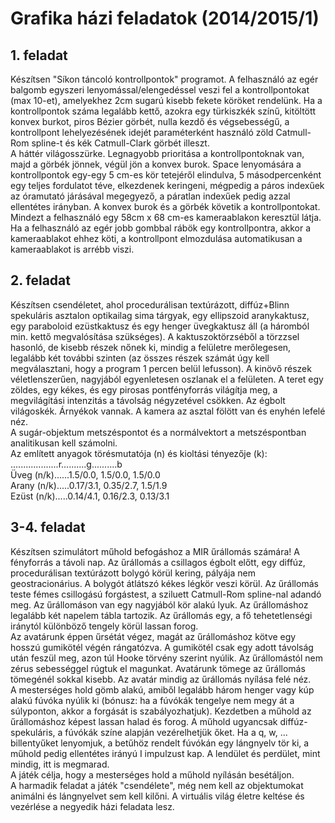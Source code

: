 <h1>Grafika házi feladatok (2014/2015/1)</h1>

<h2>1. feladat</h2>

Készítsen "Síkon táncoló kontrollpontok" programot. A felhasználó az egér balgomb egyszeri lenyomással/elengedéssel veszi fel a kontrollpontokat (max 10-et), amelyekhez 2cm sugarú kisebb fekete köröket rendelünk. Ha a kontrollpontok száma legalább kettő, azokra egy türkiszkék színű, kitöltött konvex burkot, piros Bézier görbét, nulla kezdő és végsebességű, a kontrollpont lehelyezésének idejét paraméterként használó zöld Catmull-Rom spline-t és kék Catmull-Clark görbét illeszt.  
A háttér világosszürke. Legnagyobb prioritása a kontrollpontoknak van, majd a görbék jönnek, végül jön a konvex burok.
Space lenyomására a kontrollpontok egy-egy 5 cm-es kör tetejéről elindulva, 5 másodpercenként egy teljes fordulatot téve, elkezdenek keringeni, mégpedig a páros indexűek az óramutató járásával megegyező, a páratlan indexűek pedig azzal ellentétes irányban. A konvex burok és a görbék követik a kontrollpontokat. Mindezt a felhasználó egy 58cm x 68 cm-es kameraablakon keresztül látja. Ha a felhasználó az egér jobb gombbal rábök egy kontrollpontra, akkor a kameraablakot ehhez köti, a kontrollpont elmozdulása automatikusan a kameraablakot is arrébb viszi.  

<h2>2. feladat</h2>

Készítsen csendéletet, ahol procedurálisan textúrázott, diffúz+Blinn spekuláris asztalon optikailag sima tárgyak, egy ellipszoid aranykaktusz, egy paraboloid ezüstkaktusz és egy henger üvegkaktusz áll (a háromból min. kettő megvalósítása szükséges). A kaktuszoktörzséből a törzzsel hasonló, de kisebb részek nőnek ki, mindig a felületre merőlegesen, legalább két további szinten (az összes részek számát úgy kell megválasztani, hogy a program 1 percen belül lefusson). A kinövő részek véletlenszerűen, nagyjából egyenletesen oszlanak el a felületen. A teret egy zöldes, egy kékes, és egy pirosas pontfényforrás világítja meg, a megvilágítási intenzitás a távolság négyzetével csökken. Az égbolt világoskék. Árnyékok vannak. A kamera az asztal fölött van és enyhén lefelé néz.  
A sugár-objektum metszéspontot és a normálvektort a metszéspontban analitikusan kell számolni.  
Az említett anyagok törésmutatója (n) és kioltási tényezője (k):  
...................r..........g..........b  
Üveg (n/k)......1.5/0.0, 1.5/0.0, 1.5/0.0  
Arany (n/k).....0.17/3.1, 0.35/2.7, 1.5/1.9  
Ezüst (n/k).....0.14/4.1, 0.16/2.3, 0.13/3.1  

<h2>3-4. feladat</h2>

Készítsen szimulátort műhold befogáshoz a MIR űrállomás számára! A fényforrás a távoli nap. Az űrállomás a csillagos égbolt előtt, egy diffúz, procedurálisan textúrázott bolygó körül kering, pályája nem geostracionárius. A bolygót átlátszó kékes légkör veszi körül. Az űrállomás teste fémes csillogású forgástest, a sziluett Catmull-Rom spline-nal adandó meg. Az űrállomáson van egy nagyjából kör alakú lyuk. Az űrállomáshoz legalább két napelem tábla tartozik. Az űrállomás egy, a fő tehetetlenségi iránytól különböző tengely körül lassan forog.  
Az avatárunk éppen űrsétát végez, magát az űrállomáshoz kötve egy hosszú gumikötél végén rángatózva. A gumikötél csak egy adott távolság után feszül meg, azon túl Hooke törvény szerint nyúlik. Az űrállomástól nem zérus sebességgel rúgtuk el magunkat. Avatárunk tömege az űrállomás tömegénél sokkal kisebb. Az avatár mindig az űrállomás nyílása felé néz.  
A mesterséges hold gömb alakú, amiből legalább három henger vagy kúp alakú fúvóka nyúlik ki (bónusz: ha a fúvókák tengelye nem megy át a súlyponton, akkor a forgását is szabályozhatjuk). Kezdetben a műhold az űrállomáshoz képest lassan halad és forog. A műhold ugyancsak diffúz-spekuláris, a fúvókák színe alapján vezérelhetjük őket. Ha a q, w, ... billentyűket lenyomjuk, a betűhöz rendelt fúvókán egy lángnyelv tör ki, a műhold pedig ellentétes irányú I impulzust kap. A lendület és perdület, mint mindig, itt is megmarad.  
A játék célja, hogy a mesterséges hold a műhold nyílásán besétáljon.  
A harmadik feladat a játék "csendélete", még nem kell az objektumokat animálni és lángnyelvet sem kell kilőni. A virtuális világ életre keltése és vezérlése a negyedik házi feladata lesz.   
